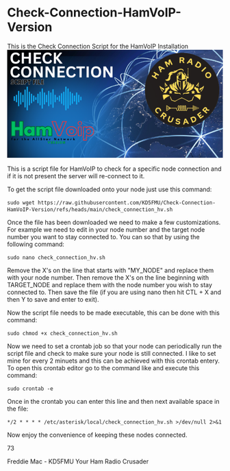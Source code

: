 # Check-Connection-HamVoIP-Version
This is the Check Connection Script for the HamVoIP Installation
![CheckConn Logo](https://github.com/KD5FMU/Check-Connection-HamVoIP-Version/blob/main/CheckConn%20-%20HAMVOIP.png)


This is a script file for HamVoIP to check for a specific node connection and if it is not present the server will re-connect to it.

To get the script file downloaded onto your node just use this command:
```
sudo wget https://raw.githubusercontent.com/KD5FMU/Check-Connection-HamVoIP-Version/refs/heads/main/check_connection_hv.sh
```

Once the file has been downloaded we need to make a few customizations. For example we need to edit in your node number and the target node number you want to stay connected to. You can so that by using the following command:
```
sudo nano check_connection_hv.sh
```

Remove the X's on the line that starts with "MY_NODE" and replace them with your node number. Then remove the X's on the line beginning with TARGET_NODE and replace them with the node number you wish to stay connected to. Then save the file (if you are using nano then hit CTL + X and then Y to save and enter to exit). 

Now the script file needs to be made executable, this can be done with this command:
```
sudo chmod +x check_connection_hv.sh
```

Now we need to set a crontab job so that your node can periodically run the script file and check to make sure your node is still connected. I like to set mine for every 2 minuets and this can be achieved with this crontab entery. To open this crontab editor go to the command like and execute this command:
```
sudo crontab -e
```

Once in the crontab you can enter this line and then next available space in the file:
```
*/2 * * * * /etc/asterisk/local/check_connection_hv.sh >/dev/null 2>&1
```
Now enjoy the convenience of keeping these nodes connected.

73

Freddie Mac - KD5FMU
Your Ham Radio Crusader
